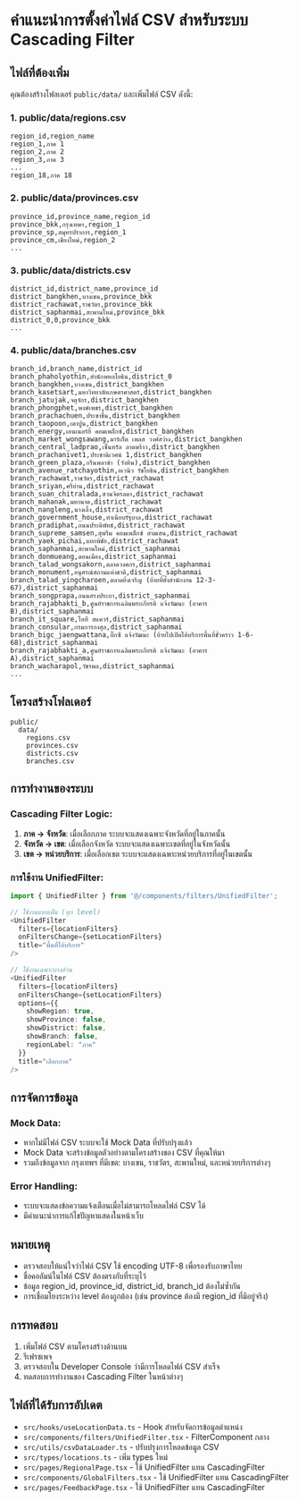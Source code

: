 
# คำแนะนำการตั้งค่าไฟล์ CSV สำหรับระบบ Cascading Filter

## ไฟล์ที่ต้องเพิ่ม

คุณต้องสร้างโฟลเดอร์ `public/data/` และเพิ่มไฟล์ CSV ดังนี้:

### 1. public/data/regions.csv
```csv
region_id,region_name
region_1,ภาค 1
region_2,ภาค 2
region_3,ภาค 3
...
region_18,ภาค 18
```

### 2. public/data/provinces.csv
```csv
province_id,province_name,region_id
province_bkk,กรุงเทพฯ,region_1
province_sp,สมุทรปราการ,region_1
province_cm,เชียงใหม่,region_2
...
```

### 3. public/data/districts.csv
```csv
district_id,district_name,province_id
district_bangkhen,บางเขน,province_bkk
district_rachawat,ราชวัตร,province_bkk
district_saphanmai,สะพานใหม่,province_bkk
district_0,0,province_bkk
...
```

### 4. public/data/branches.csv
```csv
branch_id,branch_name,district_id
branch_phaholyothin,สำนักพหลโยธิน,district_0
branch_bangkhen,บางเขน,district_bangkhen
branch_kasetsart,มหาวิทยาลัยเกษตรศาสตร์,district_bangkhen
branch_jatujak,จตุจักร,district_bangkhen
branch_phongphet,พงษ์เพชร,district_bangkhen
branch_prachachuen,ประชาชื่น,district_bangkhen
branch_taopoon,เตาปูน,district_bangkhen
branch_energy,เอนเนอร์ยี่ คอมเพล็กซ์,district_bangkhen
branch_market_wongsawang,มาร์เก็ต เพลส วงศ์สว่าง,district_bangkhen
branch_central_ladprao,เซ็นทรัล ลาดพร้าว,district_bangkhen
branch_prachanivet1,ประชานิเวศน์ 1,district_bangkhen
branch_green_plaza,กรีนพลาซ่า (วังหิน),district_bangkhen
branch_avenue_ratchayothin,อเวนิว รัชโยธิน,district_bangkhen
branch_rachawat,ราชวัตร,district_rachawat
branch_sriyan,ศรีย่าน,district_rachawat
branch_suan_chitralada,สวนจิตรลดา,district_rachawat
branch_mahanak,มหานาค,district_rachawat
branch_nangleng,นางเลิ้ง,district_rachawat
branch_government_house,ทำเนียบรัฐบาล,district_rachawat
branch_pradiphat,ถนนประดิพัทธ์,district_rachawat
branch_supreme_samsen,สุพรีม คอมเพล็กซ์ สามเสน,district_rachawat
branch_yaek_pichai,แยกพิชัย,district_rachawat
branch_saphanmai,สะพานใหม่,district_saphanmai
branch_donmueang,ดอนเมือง,district_saphanmai
branch_talad_wongsakorn,ตลาดวงศกร,district_saphanmai
branch_monument,อนุสรณ์สถานแห่งชาติ,district_saphanmai
branch_talad_yingcharoen,ตลาดยิ่งเจริญ (ย้ายที่ตั้งสำนักงาน 12-3-67),district_saphanmai
branch_songprapa,ถนนสรงประภา,district_saphanmai
branch_rajabhakti_b,ศูนย์ราชการเฉลิมพระเกียรติ แจ้งวัฒนะ (อาคาร B),district_saphanmai
branch_it_square,ไอที สแควร์,district_saphanmai
branch_consular,กรมการกงสุล,district_saphanmai
branch_bigc_jaengwattana,บิ๊กซี แจ้งวัฒนะ (ย้ายไปเปิดให้บริการพื้นที่ชั่วคราว 1-6-68),district_saphanmai
branch_rajabhakti_a,ศูนย์ราชการเฉลิมพระเกียรติ แจ้งวัฒนะ (อาคาร A),district_saphanmai
branch_wacharapol,วัชรพล,district_saphanmai
...
```

## โครงสร้างโฟลเดอร์
```
public/
  data/
    regions.csv
    provinces.csv
    districts.csv
    branches.csv
```

## การทำงานของระบบ

### Cascading Filter Logic:
1. **ภาค → จังหวัด**: เมื่อเลือกภาค ระบบจะแสดงเฉพาะจังหวัดที่อยู่ในภาคนั้น
2. **จังหวัด → เขต**: เมื่อเลือกจังหวัด ระบบจะแสดงเฉพาะเขตที่อยู่ในจังหวัดนั้น
3. **เขต → หน่วยบริการ**: เมื่อเลือกเขต ระบบจะแสดงเฉพาะหน่วยบริการที่อยู่ในเขตนั้น

### การใช้งาน UnifiedFilter:
```typescript
import { UnifiedFilter } from '@/components/filters/UnifiedFilter';

// ใช้งานแบบเต็ม (ทุก level)
<UnifiedFilter
  filters={locationFilters}
  onFiltersChange={setLocationFilters}
  title="พื้นที่ให้บริการ"
/>

// ใช้งานเฉพาะบางส่วน
<UnifiedFilter
  filters={locationFilters}
  onFiltersChange={setLocationFilters}
  options={{
    showRegion: true,
    showProvince: false,
    showDistrict: false,
    showBranch: false,
    regionLabel: "ภาค"
  }}
  title="เลือกภาค"
/>
```

## การจัดการข้อมูล

### Mock Data:
- หากไม่มีไฟล์ CSV ระบบจะใช้ Mock Data ที่ปรับปรุงแล้ว
- Mock Data จะสร้างข้อมูลตัวอย่างตามโครงสร้างของ CSV ที่คุณให้มา
- รวมถึงข้อมูลจาก กรุงเทพฯ ที่มีเขต: บางเขน, ราชวัตร, สะพานใหม่, และหน่วยบริการต่างๆ

### Error Handling:
- ระบบจะแสดงข้อความแจ้งเตือนเมื่อไม่สามารถโหลดไฟล์ CSV ได้
- มีคำแนะนำการแก้ไขปัญหาแสดงในหน้าเว็บ

## หมายเหตุ

- ตรวจสอบให้แน่ใจว่าไฟล์ CSV ใช้ encoding UTF-8 เพื่อรองรับภาษาไทย
- ชื่อคอลัมน์ในไฟล์ CSV ต้องตรงกับที่ระบุไว้
- ข้อมูล region_id, province_id, district_id, branch_id ต้องไม่ซ้ำกัน
- การเชื่อมโยงระหว่าง level ต้องถูกต้อง (เช่น province ต้องมี region_id ที่มีอยู่จริง)

## การทดสอบ

1. เพิ่มไฟล์ CSV ตามโครงสร้างด้านบน
2. รีเฟรชเพจ
3. ตรวจสอบใน Developer Console ว่ามีการโหลดไฟล์ CSV สำเร็จ
4. ทดสอบการทำงานของ Cascading Filter ในหน้าต่างๆ

## ไฟล์ที่ได้รับการอัปเดต

- `src/hooks/useLocationData.ts` - Hook สำหรับจัดการข้อมูลตำแหน่ง
- `src/components/filters/UnifiedFilter.tsx` - FilterComponent กลาง
- `src/utils/csvDataLoader.ts` - ปรับปรุงการโหลดข้อมูล CSV
- `src/types/locations.ts` - เพิ่ม types ใหม่
- `src/pages/RegionalPage.tsx` - ใช้ UnifiedFilter แทน CascadingFilter
- `src/components/GlobalFilters.tsx` - ใช้ UnifiedFilter แทน CascadingFilter
- `src/pages/FeedbackPage.tsx` - ใช้ UnifiedFilter แทน CascadingFilter

```

